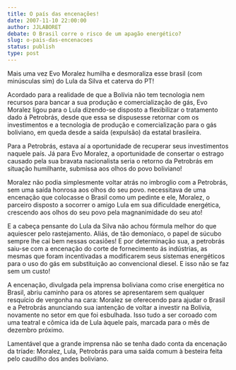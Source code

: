 ```yaml
---
title: O país das encenações!
date: 2007-11-10 22:00:00
author: JJLABORET
debate: O Brasil corre o risco de um apagão energético?
slug: o-pais-das-encenacoes
status: publish 
type: post
---
```


Mais uma vez Evo Moralez humilha e desmoraliza esse brasil (com minúsculas sim) do Lula da Silva et caterva do PT!  

Acordado para a realidade de que a Bolívia não tem tecnologia nem recursos para bancar a sua produção e comercialização de gás, Evo Moralez ligou para o Lula dizendo-se disposto a flexibilizar o tratamento dado á Petrobrás, desde que essa se dispusesse retornar com os investimentos e a tecnologia de produção e comercialização para o gás boliviano, em queda desde a saída (expulsão) da estatal brasileira.  

Para a Petrobrás, estava aí a oportunidade de recuperar seus investimentos naquele país. Já para Evo Moralez, a oportunidade de consertar o estrago causado pela sua bravata nacionalista seria o retorno da Petrobrás em situação humilhante, submissa aos olhos do povo boliviano!  

Moralez não podia simplesmente voltar atrás no imbroglio com a Petrobrás, sem uma saída honrosa aos olhos do seu povo. necessitava de uma encenação que colocasse o Brasil como um pedinte e ele, Moralez, o parceiro disposto a socorrer o amigo Lula em sua dificuldade energética, crescendo aos olhos do seu povo pela magnanimidade do seu ato!  

E a cabeça pensante do Lula da Silva não achou fórmula melhor do que aquiescer pelo rastejamento. Aliás, de tão demoníaco, o papel de súcubo sempre lhe cai bem nessas ocasiões! E por determinação sua, a petrobrás saiu-se com a encenação do corte de fornecimento ás indústrias, as mesmas que foram incentivadas a modificarem seus sistemas energéticos para o uso do gás em substituição ao convencional diesel. E isso não se faz sem um custo!  

A encenação, divulgada pela imprensa boliviana como crise energética no Brasil, abriu caminho para os atores se apresentarem sem qualquer resquício de vergonha na cara: Moralez se oferecendo para ajudar o Brasil e a Petrobrás anunciando sua iantenção de voltar a investir na Bolívia, novamente no setor em que foi esbulhada. Isso tudo a ser coroado com uma teatral e cômica ida de Lula àquele país, marcada para o mês de dezembro próximo.  

Lamentável que a grande imprensa não se tenha dado conta da encenação da tríade: Moralez, Lula, Petrobrás para uma saída comum à besteira feita pelo caudilho dos andes boliviano.
